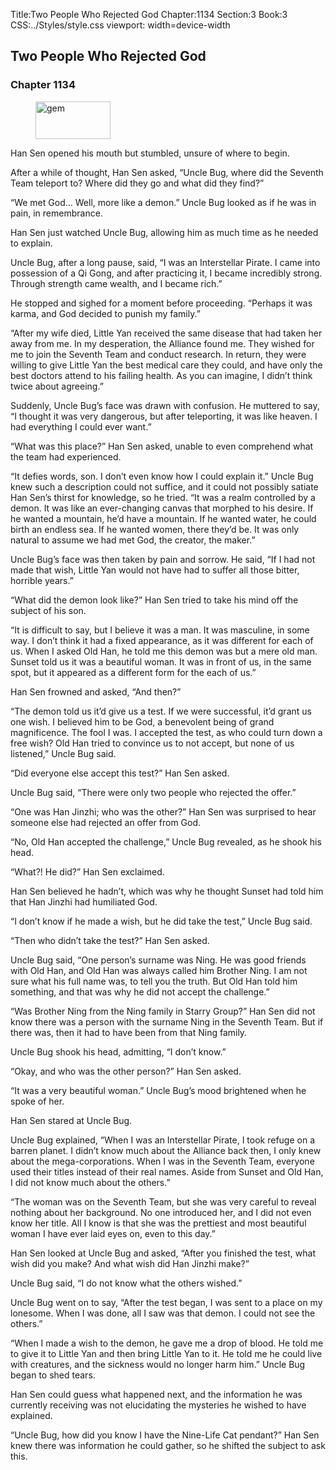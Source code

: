 Title:Two People Who Rejected God 
Chapter:1134 
Section:3 
Book:3 
CSS:../Styles/style.css 
viewport: width=device-width
  
## Two People Who Rejected God
### Chapter 1134 
<figure>
	<img src="../Images/gem.gif" alt="gem" id="gem" width="120" height="60" />
</figure>
  

  
  Han Sen opened his mouth but stumbled, unsure of where to begin.

After a while of thought, Han Sen asked, “Uncle Bug, where did the Seventh Team teleport to? Where did they go and what did they find?”

“We met God… Well, more like a demon.” Uncle Bug looked as if he was in pain, in remembrance.

Han Sen just watched Uncle Bug, allowing him as much time as he needed to explain.

Uncle Bug, after a long pause, said, “I was an Interstellar Pirate. I came into possession of a Qi Gong, and after practicing it, I became incredibly strong. Through strength came wealth, and I became rich.”

He stopped and sighed for a moment before proceeding. “Perhaps it was karma, and God decided to punish my family.”

“After my wife died, Little Yan received the same disease that had taken her away from me. In my desperation, the Alliance found me. They wished for me to join the Seventh Team and conduct research. In return, they were willing to give Little Yan the best medical care they could, and have only the best doctors attend to his failing health. As you can imagine, I didn’t think twice about agreeing.”

Suddenly, Uncle Bug’s face was drawn with confusion. He muttered to say, “I thought it was very dangerous, but after teleporting, it was like heaven. I had everything I could ever want.”

“What was this place?” Han Sen asked, unable to even comprehend what the team had experienced.

“It defies words, son. I don’t even know how I could explain it.” Uncle Bug knew such a description could not suffice, and it could not possibly satiate Han Sen’s thirst for knowledge, so he tried. “It was a realm controlled by a demon. It was like an ever-changing canvas that morphed to his desire. If he wanted a mountain, he’d have a mountain. If he wanted water, he could birth an endless sea. If he wanted women, there they’d be. It was only natural to assume we had met God, the creator, the maker.”

Uncle Bug’s face was then taken by pain and sorrow. He said, “If I had not made that wish, Little Yan would not have had to suffer all those bitter, horrible years.”

“What did the demon look like?” Han Sen tried to take his mind off the subject of his son.

“It is difficult to say, but I believe it was a man. It was masculine, in some way. I don’t think it had a fixed appearance, as it was different for each of us. When I asked Old Han, he told me this demon was but a mere old man. Sunset told us it was a beautiful woman. It was in front of us, in the same spot, but it appeared as a different form for the each of us.”

Han Sen frowned and asked, “And then?”

“The demon told us it’d give us a test. If we were successful, it’d grant us one wish. I believed him to be God, a benevolent being of grand magnificence. The fool I was. I accepted the test, as who could turn down a free wish? Old Han tried to convince us to not accept, but none of us listened,” Uncle Bug said.

“Did everyone else accept this test?” Han Sen asked.

Uncle Bug said, “There were only two people who rejected the offer.”

“One was Han Jinzhi; who was the other?” Han Sen was surprised to hear someone else had rejected an offer from God.

“No, Old Han accepted the challenge,” Uncle Bug revealed, as he shook his head.

“What?! He did?” Han Sen exclaimed.

Han Sen believed he hadn’t, which was why he thought Sunset had told him that Han Jinzhi had humiliated God.

“I don’t know if he made a wish, but he did take the test,” Uncle Bug said.

“Then who didn’t take the test?” Han Sen asked.

Uncle Bug said, “One person’s surname was Ning. He was good friends with Old Han, and Old Han was always called him Brother Ning. I am not sure what his full name was, to tell you the truth. But Old Han told him something, and that was why he did not accept the challenge.”

“Was Brother Ning from the Ning family in Starry Group?” Han Sen did not know there was a person with the surname Ning in the Seventh Team. But if there was, then it had to have been from that Ning family.

Uncle Bug shook his head, admitting, “I don’t know.”

“Okay, and who was the other person?” Han Sen asked.

“It was a very beautiful woman.” Uncle Bug’s mood brightened when he spoke of her.

Han Sen stared at Uncle Bug.

Uncle Bug explained, “When I was an Interstellar Pirate, I took refuge on a barren planet. I didn’t know much about the Alliance back then, I only knew about the mega-corporations. When I was in the Seventh Team, everyone used their titles instead of their real names. Aside from Sunset and Old Han, I did not know much about the others.”

“The woman was on the Seventh Team, but she was very careful to reveal nothing about her background. No one introduced her, and I did not even know her title. All I know is that she was the prettiest and most beautiful woman I have ever laid eyes on, even to this day.”

Han Sen looked at Uncle Bug and asked, “After you finished the test, what wish did you make? And what wish did Han Jinzhi make?”

Uncle Bug said, “I do not know what the others wished.”

Uncle Bug went on to say, “After the test began, I was sent to a place on my lonesome. When I was done, all I saw was that demon. I could not see the others.”

“When I made a wish to the demon, he gave me a drop of blood. He told me to give it to Little Yan and then bring Little Yan to it. He told me he could live with creatures, and the sickness would no longer harm him.” Uncle Bug began to shed tears.

Han Sen could guess what happened next, and the information he was currently receiving was not elucidating the mysteries he wished to have explained.

“Uncle Bug, how did you know I have the Nine-Life Cat pendant?” Han Sen knew there was information he could gather, so he shifted the subject to ask this.
